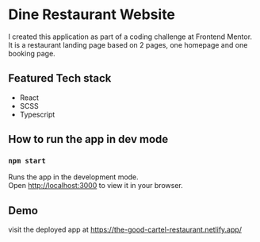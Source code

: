 # Dine Restaurant Website

I created this application as part of a coding challenge at Frontend Mentor.
It is a restaurant landing page based on 2 pages, one homepage and one booking page.

## Featured Tech stack

- React
- SCSS
- Typescript

## How to run the app in dev mode

### `npm start`

Runs the app in the development mode.\
Open [http://localhost:3000](http://localhost:3000) to view it in your browser.

## Demo

visit the deployed app at https://the-good-cartel-restaurant.netlify.app/
